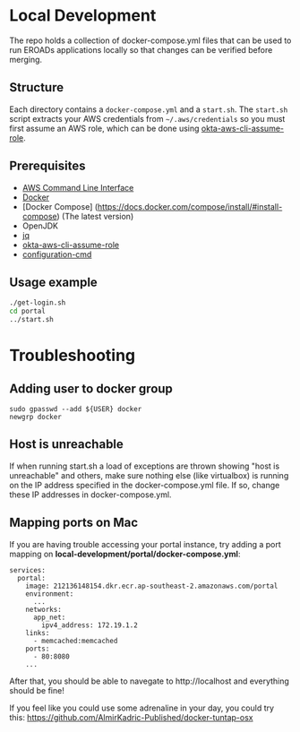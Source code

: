 # Local Development

The repo holds a collection of docker-compose.yml files that can be used to run
EROADs applications locally so that changes can be verified before merging.

## Structure

Each directory contains a `docker-compose.yml` and a `start.sh`. The `start.sh`
script extracts your AWS credentials from `~/.aws/credentials` so you must first
assume an AWS role, which can be done using
[okta-aws-cli-assume-role](https://github.com/eroad/okta-aws-cli-assume-role).

## Prerequisites
* [AWS Command Line Interface](https://aws.amazon.com/cli/)
* [Docker](https://www.docker.com/)
* [Docker Compose] (https://docs.docker.com/compose/install/#install-compose) (The latest version)
* OpenJDK
* [jq](https://stedolan.github.io/jq)
* [okta-aws-cli-assume-role](https://github.com/eroad/okta-aws-cli-assume-role)
* [configuration-cmd](https://github.com/eroad/configuration-cmd)

## Usage example

```bash
./get-login.sh
cd portal
../start.sh
```

# Troubleshooting

## Adding user to docker group
```
sudo gpasswd --add ${USER} docker
newgrp docker
```
## Host is unreachable 

If when running start.sh a load of exceptions are thrown showing "host is unreachable" and others, make sure nothing else (like virtualbox) is running on the IP address specified in the docker-compose.yml file. If so, change these IP addresses in docker-compose.yml.


## Mapping ports on Mac
If you are having trouble accessing your portal instance, try adding a port mapping on **local-development/portal/docker-compose.yml**:
```
services:
  portal:
    image: 212136148154.dkr.ecr.ap-southeast-2.amazonaws.com/portal
    environment:
      ...
    networks:
      app_net:
        ipv4_address: 172.19.1.2
    links:
      - memcached:memcached
    ports:
      - 80:8080
    ...
```
After that, you should be able to navegate to http://localhost and everything should be fine!

If you feel like you could use some adrenaline in your day, you could try this:
https://github.com/AlmirKadric-Published/docker-tuntap-osx
